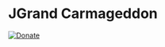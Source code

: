 # JGrand Carmageddon

[![Donate](https://img.shields.io/badge/Donate-PayPal-green.svg)](https://www.paypal.me/BlueJayL)
